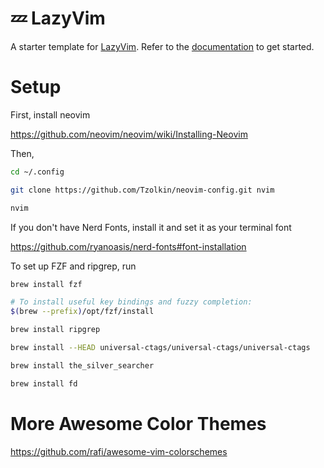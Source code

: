 # 💤 LazyVim

A starter template for [LazyVim](https://github.com/LazyVim/LazyVim).
Refer to the [documentation](https://lazyvim.github.io/installation) to get started.

# Setup

First, install neovim

https://github.com/neovim/neovim/wiki/Installing-Neovim

Then,

```bash
cd ~/.config

git clone https://github.com/Tzolkin/neovim-config.git nvim

nvim
```

If you don't have Nerd Fonts, install it and set it as your terminal font

https://github.com/ryanoasis/nerd-fonts#font-installation

To set up FZF and ripgrep, run

```bash
brew install fzf

# To install useful key bindings and fuzzy completion:
$(brew --prefix)/opt/fzf/install

brew install ripgrep

brew install --HEAD universal-ctags/universal-ctags/universal-ctags

brew install the_silver_searcher

brew install fd
```

# More Awesome Color Themes

https://github.com/rafi/awesome-vim-colorschemes

